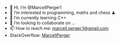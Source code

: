- 👋 Hi, I’m @MarcellPerger1
- 👀 I’m interested in programming, maths and chess ♟
- 🌱 I’m currently learning C++
- 💞️ I’m looking to collaborate on ...
- 📫 How to reach me: marcell.perger.1@gmail.com
- StackOverflow: [MarcellPerger](https://stackoverflow.com/users/19115554/marcellperger)

<!---
MarcellPerger1/MarcellPerger1 is a ✨ special ✨ repository because its `README.md` (this file) appears on your GitHub profile.
You can click the Preview link to take a look at your changes.
--->
